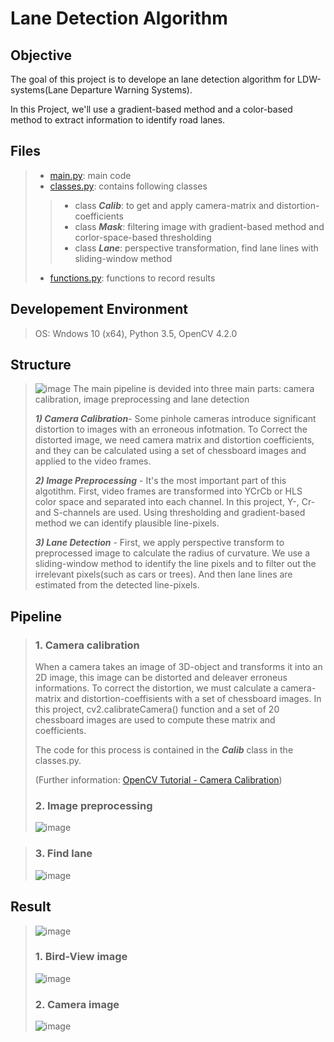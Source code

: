 Lane Detection Algorithm
==================

## Objective
The goal of this project is to develope an lane detection algorithm for LDW-systems(Lane Departure Warning Systems).

In this Project, we'll use a gradient-based method and a color-based method to extract information to identify road lanes.

## Files
>* [main.py](https://github.com/DuseobSong/Lane-Detection/blob/master/main.py): main code
>* [classes.py](https://github.com/DuseobSong/Lane-Detection/blob/master/classes.py): contains following classes
> > * class ***Calib***: to get and apply camera-matrix and distortion-coefficients
> > * class ***Mask***: filtering image with gradient-based method and corlor-space-based thresholding
> > * class ***Lane***: perspective transformation, find lane lines with sliding-window method
>* [functions.py](https://github.com/DuseobSong/Lane-Detection/blob/master/functions.py): functions to record results

## Developement Environment
>OS: Wndows 10 (x64), Python 3.5, OpenCV 4.2.0

## Structure
>![image](https://github.com/DuseobSong/Lane-Detection/blob/master/Flow_Charts/Structure.png)
>The main pipeline is devided into three main parts: camera calibration, image preprocessing and lane detection
>
>***1) Camera Calibration***- Some pinhole cameras introduce significant distortion to images with an erroneous infotmation. To Correct the distorted image, we need camera matrix and distortion coefficients, and they can be calculated using a set of chessboard images and applied to the video frames.
>   
>***2) Image Preprocessing*** - It's the most important part of this algotithm. First, video frames are transformed into YCrCb or HLS color space and separated into each channel. In this project, Y-, Cr- and S-channels are used. Using thresholding and gradient-based method we can identify plausible line-pixels.
>
>***3) Lane Detection*** - First, we apply perspective transform to preprocessed image to calculate the radius of curvature. We use a sliding-window method to identify the line pixels and to filter out the irrelevant pixels(such as cars or trees). And then lane lines are estimated from the detected line-pixels.
>
## Pipeline
>### 1. Camera calibration
> When a camera takes an image of 3D-object and transforms it into an 2D image, this image can be distorted and deleaver erroneus informations.
> To correct the distortion, we must calculate a camera-matrix and distortion-coeffisients with a set of chessboard images. In this project, cv2.calibrateCamera() function and a set of 20 chessboard images are used to compute these matrix and coefficients.
>
> The code for this process is contained in the ***Calib*** class in the classes.py.
>
>(Further information: [OpenCV Tutorial - Camera Calibration](https://docs.opencv.org/master/dc/dbb/tutorial_py_calibration.html))
>
>### 2. Image preprocessing
>![image](https://github.com/DuseobSong/Lane-Detection/blob/master/Flow_Charts/Preprocessing.png)

>### 3. Find lane
>![image](https://github.com/DuseobSong/Lane-Detection/blob/master/Flow_Charts/Detection.png)

## Result
>![image](https://github.com/DuseobSong/Lane-Detection/blob/master/result/gif/output.gif)
>
> ### 1. Bird-View image
>![image](https://github.com/DuseobSong/Lane-Detection/blob/master/result/gif/Bird_iew.gif)
>
> ### 2. Camera image
>![image](https://github.com/DuseobSong/Lane-Detection/blob/master/result/gif/Camera_view.gif)
>
